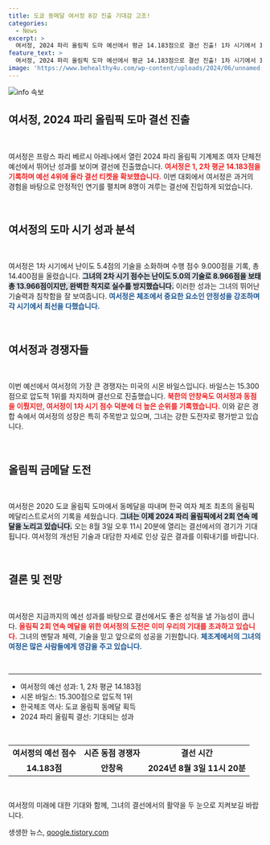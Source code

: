 ```yaml
---
title: 도쿄 동메달 여서정 8강 진출 기대감 고조!
categories:
  - News
excerpt: >
  여서정, 2024 파리 올림픽 도마 예선에서 평균 14.183점으로 결선 진출! 1차 시기에서 14.400점을 기록하며 동메달리스트의 비상을 알린 그녀의 메달 도전이 기대됩니다.
feature_text: >
  여서정, 2024 파리 올림픽 도마 예선에서 평균 14.183점으로 결선 진출! 1차 시기에서 14.400점을 기록하며 동메달리스트의 비상을 알린 그녀의 메달 도전이 기대됩니다.
image: 'https://www.behealthy4u.com/wp-content/uploads/2024/06/unnamed-file.png'
---
```


<p><img src="https://www.behealthy4u.com/wp-content/uploads/2024/06/unnamed-file.png" alt="info 속보" /></p>

<h2 data-ke-size="size26">여서정, 2024 파리 올림픽 도마 결선 진출</h2>

<p data-ke-size="size16">&nbsp;</p>

<p>여서정은 프랑스 파리 베르시 아레나에서 열린 2024 파리 올림픽 기계체조 여자 단체전 예선에서 뛰어난 성과를 보이며 결선에 진출했습니다. <b><span style="color: #ee2323;">여서정은 1, 2차 평균 14.183점을 기록하며 예선 4위에 올라 결선 티켓을 확보했습니다.</span></b> 이번 대회에서 여서정은 과거의 경험을 바탕으로 안정적인 연기를 펼치며 8명이 겨루는 결선에 진입하게 되었습니다.</p>

<p data-ke-size="size16">&nbsp;</p>

<h2 data-ke-size="size26">여서정의 도마 시기 성과 분석</h2>

<p data-ke-size="size16">&nbsp;</p>

<p>여서정은 1차 시기에서 난이도 5.4점의 기술을 소화하며 수행 점수 9.000점을 기록, 총 14.400점을 올렸습니다. <b><span style="background-color: #21538527;">그녀의 2차 시기 점수는 난이도 5.0의 기술로 8.966점을 보태 총 13.966점이지만, 완벽한 착지로 실수를 방지했습니다.</span></b> 이러한 성과는 그녀의 뛰어난 기술력과 침착함을 잘 보여줍니다. <b><span style="color: #1a5490;">여서정은 체조에서 중요한 요소인 안정성을 강조하며 각 시기에서 최선을 다했습니다.</span></b></p>

<p data-ke-size="size16">&nbsp;</p>

<h2 data-ke-size="size26">여서정과 경쟁자들</h2>

<p data-ke-size="size16">&nbsp;</p>

<p>이번 예선에서 여서정의 가장 큰 경쟁자는 미국의 시몬 바일스입니다. 바일스는 15.300점으로 압도적 1위를 차지하며 결선으로 진출했습니다. <b><span style="color: #ee2323;">북한의 안창옥도 여서정과 동점을 이뤘지만, 여서정이 1차 시기 점수 덕분에 더 높은 순위를 기록했습니다.</span></b> 이와 같은 경합 속에서 여서정의 성장은 특히 주목받고 있으며, 그녀는 강한 도전자로 평가받고 있습니다.</p>

<p data-ke-size="size16">&nbsp;</p>

<h2 data-ke-size="size26">올림픽 금메달 도전</h2>

<p data-ke-size="size16">&nbsp;</p>

<p>여서정은 2020 도쿄 올림픽 도마에서 동메달을 따내며 한국 여자 체조 최초의 올림픽 메달리스트로서의 기록을 세웠습니다. <b><span style="background-color: #21538527;">그녀는 이제 2024 파리 올림픽에서 2회 연속 메달을 노리고 있습니다.</span></b> 오는 8월 3일 오후 11시 20분에 열리는 결선에서의 경기가 기대됩니다. 여서정의 개선된 기술과 대담한 자세로 인상 깊은 결과를 이뤄내기를 바랍니다.</p>

<p data-ke-size="size16">&nbsp;</p>

<h2 data-ke-size="size26">결론 및 전망</h2>

<p data-ke-size="size16">&nbsp;</p>

<p>여서정은 지금까지의 예선 성과를 바탕으로 결선에서도 좋은 성적을 낼 가능성이 큽니다. <b><span style="color: #ee2323;">올림픽 2회 연속 메달을 위한 여서정의 도전은 이미 우리의 기대를 초과하고 있습니다.</span></b> 그녀의 멘탈과 체력, 기술을 믿고 앞으로의 성공을 기원합니다. <b><span style="color: #1a5490;">체조계에서의 그녀의 여정은 많은 사람들에게 영감을 주고 있습니다.</span></b> </p>

<p data-ke-size="size16">&nbsp;</p>

<hr />

<ul>
    <li>여서정의 예선 성과: 1, 2차 평균 14.183점</li>
    <li>시몬 바일스: 15.300점으로 압도적 1위</li>
    <li>한국체조 역사: 도쿄 올림픽 동메달 획득</li>
    <li>2024 파리 올림픽 결선: 기대되는 성과</li>
</ul>

<p data-ke-size="size16">&nbsp;</p>

<table style="width: 100%; border-collapse: collapse;">
    <tr>
        <td style="text-align: center; height: 17px;"><b>여서정의 예선 점수</b></td>
        <td style="text-align: center; height: 17px;"><b>시즌 동점 경쟁자</b></td>
        <td style="text-align: center; height: 17px;"><b>결선 시간</b></td>
    </tr>
    <tr>
        <td style="text-align: center; height: 17px;"><b>14.183점</b></td>
        <td style="text-align: center; height: 17px;"><b>안창옥</b></td>
        <td style="text-align: center; height: 17px;"><b>2024년 8월 3일 11시 20분</b></td>
    </tr>
</table>

<p data-ke-size="size16">&nbsp;</p>

<p>여서정의 미래에 대한 기대와 함께, 그녀의 결선에서의 활약을 두 눈으로 지켜보길 바랍니다.</p>
생생한 뉴스, <a href="https://qoogle.tistory.com" rel="dofollow">qoogle.tistory.com</a>


